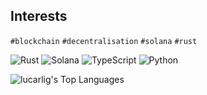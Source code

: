## Interests
`#blockchain` `#decentralisation` `#solana` `#rust`

![Rust](https://img.shields.io/badge/rust-%23e9bb95.svg?style=for-the-badge&logo=rust&logoColor=black)
![Solana](https://img.shields.io/badge/Solana-%2300ffb3?logo=scrutinizerci&style=for-the-badge&logoColor=white)
![TypeScript](https://img.shields.io/badge/typescript-%23007ACC.svg?style=for-the-badge&logo=typescript&logoColor=white)
![Python](https://img.shields.io/badge/Python-FFD43B?style=for-the-badge&logo=python&logoColor=darkgreen)

<img alt="lucarlig's Top Languages" src="https://github-readme-stats.vercel.app/api/top-langs/?username=lucarlig&langs_count=5" />
